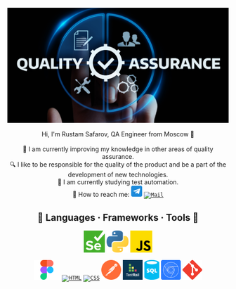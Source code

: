 ![Header](https://github.com/SarusTech/sarustech/blob/main/assets/333.jpg)


<p align="center" dir="auto">
    Hi, I'm Rustam Safarov, QA Engineer from Moscow 👋
    <br>
    <br>
    🤖 I am currently improving my knowledge in other areas of quality assurance.
    <br>
    🔍 I like to be responsible for the quality of the product and be a part of the development of new technologies.
    <br>
    🚀 I am currently studying test automation.
    <br>
    📡 How to reach me: 
    <code><a href="https://t.me/SarusBank" rel="nofollow"><img height="25" src="https://raw.githubusercontent.com/SarusTech/sarustech/main/assets/telegram.png" alt="LinkedIn" title="LinkedIn" style="max-width: 100%;"></a></code>
    <code><a href="mailto: rooxsystem@gmail.com"><img height="25" src="https://camo.githubusercontent.com/83a5548f26ad04993dc5bff59532fdb0ed43b8fd09702d9a352aa7b03f76f9cb/68747470733a2f2f63646e2d69636f6e732d706e672e666c617469636f6e2e636f6d2f3531322f3238312f3238313736392e706e67" alt="Mail" title="Mail" data-canonical-src="https://cdn-icons-png.flaticon.com/512/281/281769.png" style="max-width: 100%;" class=""></a></code>
</p>



<h2 align="center">🔨 Languages · Frameworks · Tools 🔨</h2>

<div align="center" dir="auto">

<code><a target="_blank" rel="noopener noreferrer nofollow" href="https://raw.githubusercontent.com/SarusTech/sarustech/main/assets/Selenium_Logo.png"><img height="50" src="https://raw.githubusercontent.com/SarusTech/sarustech/main/assets/Selenium_Logo.png" alt="Selenium" title="Selenium" style="max-width: 100%;"></a></code>
<code><a target="_blank" rel="noopener noreferrer nofollow" href=https://raw.githubusercontent.com/SarusTech/sarustech/main/assets/Python_logo_icon.png><img height="50" src="https://raw.githubusercontent.com/SarusTech/sarustech/main/assets/Python_logo_icon.png" alt="Python" title="Python" style="max-width: 100%;"></a></code>
<code><a target="_blank" rel="noopener noreferrer nofollow" href="https://raw.githubusercontent.com/SarusTech/sarustech/main/assets/javascript_js_logo_icon.png"><img height="50" src="https://raw.githubusercontent.com/SarusTech/sarustech/main/assets/javascript_js_logo_icon.png" alt="JavaScript" title="JavaScript" style="max-width: 100%;"></a></code>
<p dir="auto">
<code><a target="_blank" rel="noopener noreferrer nofollow" href="https://raw.githubusercontent.com/SarusTech/sarustech/main/assets/Figma-1-logo.png"><img height="45" src="https://raw.githubusercontent.com/SarusTech/sarustech/main/assets/Figma-1-logo.png" alt="figma" title="figma" style="max-width: 100%;"></a></code>
<code><a target="_blank" rel="noopener noreferrer nofollow" href="https://user-images.githubusercontent.com/25181517/192158954-f88b5814-d510-4564-b285-dff7d6400dad.png"><img height="50" src="https://user-images.githubusercontent.com/25181517/192158954-f88b5814-d510-4564-b285-dff7d6400dad.png" alt="HTML" title="HTML" style="max-width: 100%;"></a></code>
<code><a target="_blank" rel="noopener noreferrer nofollow" href="https://user-images.githubusercontent.com/25181517/183898674-75a4a1b1-f960-4ea9-abcb-637170a00a75.png"><img height="50" src="https://user-images.githubusercontent.com/25181517/183898674-75a4a1b1-f960-4ea9-abcb-637170a00a75.png" alt="CSS" title="CSS" style="max-width: 100%;"></a></code>
<code><a target="_blank" rel="noopener noreferrer nofollow" href="https://raw.githubusercontent.com/SarusTech/sarustech/a50f84f8edd3fb06abaad098769c1990f624c858/assets/postman-icon.svg"><img height="45" src="https://raw.githubusercontent.com/SarusTech/sarustech/a50f84f8edd3fb06abaad098769c1990f624c858/assets/postman-icon.svg" alt="Postman" title="Postman" style="max-width: 100%;"></a></code>
<code><a target="_blank" rel="noopener noreferrer nofollow" href="https://raw.githubusercontent.com/SarusTech/sarustech/main/assets/course_16274_image.png"><img height="45" src="https://raw.githubusercontent.com/SarusTech/sarustech/main/assets/course_16274_image.png" alt="TestRail" title="TestRail" style="max-width: 100%;"></a></code>
<code><a target="_blank" rel="noopener noreferrer nofollow" href="https://raw.githubusercontent.com/SarusTech/sarustech/main/assets/sql-database-generic-icon-1521x2048-d0vdpxpg.png"><img height="45" src="https://raw.githubusercontent.com/SarusTech/sarustech/main/assets/sql-database-generic-icon-1521x2048-d0vdpxpg.png" alt="SQL" title="SQL" style="max-width: 100%;"></a></code>
<code><a target="_blank" rel="noopener noreferrer nofollow" href="https://raw.githubusercontent.com/SarusTech/sarustech/5f9a8d846af86f50a4910e9cb16155ba18263a95/assets/chrome-devtools.svg"><img height="45" src="https://raw.githubusercontent.com/SarusTech/sarustech/5f9a8d846af86f50a4910e9cb16155ba18263a95/assets/chrome-devtools.svg" alt="DevTools" title="DevTools" style="max-width: 100%;"></a></code>
<code><a target="_blank" rel="noopener noreferrer nofollow" href="https://raw.githubusercontent.com/SarusTech/sarustech/main/assets/git.png"><img height="45" src="https://raw.githubusercontent.com/SarusTech/sarustech/main/assets/git.png" alt="Git" title="Git" style="max-width: 100%;"></a></code></p>
</div>

